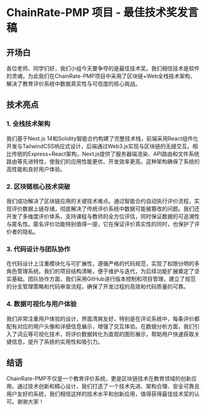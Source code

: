 # ChainRate-PMP 项目 - 最佳技术奖发言稿

## 开场白

各位老师、同学们好，我们小组今天要争夺的是最佳技术奖。我们相信技术是软件的灵魂，为此我们在ChainRate-PMP项目中采用了区块链+Web全栈技术架构，解决了教育评价系统中数据真实性与可信度的核心挑战。

## 技术亮点

### 1. 全栈技术架构

我们基于Next.js 14和Solidity智能合约构建了完整技术栈，前端采用React组件化开发与TailwindCSS响应式设计，后端通过Web3.js实现与区块链的无缝交互。相比传统的Express+React架构，Next.js提供了服务器端渲染、API路由和文件系统路由等先进特性，使我们的应用性能更优、开发效率更高。这种架构确保了系统的高性能和良好用户体验。

### 2. 区块链核心技术突破

我们成功解决了区块链应用的关键技术难点。通过智能合约自动执行评价流程，实现评价数据上链存储，彻底解决了传统评价系统中数据可能被篡改的问题。我们还开发了多维度评价体系，支持课程与教师的全方位评估，同时保证数据的可追溯性与匿名性。匿名评价功能特别值得一提，它在保证评价真实性的同时，也保护了评价者的隐私。

### 3. 代码设计与团队协作

在代码设计上注重模块化与可扩展性，遵循严格的代码规范，实现了权限分明的多角色管理系统。我们的项目结构清晰，便于维护与迭代，为后续功能扩展奠定了坚实基础。团队协作方面，我们采用GitHub进行版本控制和项目管理，建立了规范的分支管理策略和代码审查流程，确保了开发过程的高效和代码质量的可靠。

### 4. 数据可视化与用户体验

我们非常注重用户体验的设计，界面清爽友好，特别是在评论系统中，每条评价都配有对应的用户头像和详细信息展示，增强了交互体验。在数据分析方面，我们引入了词云等可视化技术，将评价数据转化为直观的图形展示，帮助用户快速获取关键信息，提升了系统的实用性和吸引力。

## 结语

ChainRate-PMP不仅是一个教育评价系统，更是区块链技术在教育领域的创新应用。通过技术创新和精心设计，我们打造了一个技术先进、架构合理、安全可靠且用户友好的系统，我们相信这样的技术水平和创新应用，值得获得最佳技术奖的认可。谢谢大家！ 